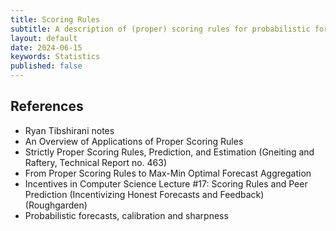 ```yaml
---
title: Scoring Rules
subtitle: A description of (proper) scoring rules for probabilistic forecasting.
layout: default
date: 2024-06-15
keywords: Statistics
published: false
---
```


## References
- Ryan Tibshirani notes
- An Overview of Applications of Proper Scoring Rules
- Strictly Proper Scoring Rules, Prediction, and Estimation
(Gneiting and Raftery, Technical Report no. 463)
- From Proper Scoring Rules to Max-Min Optimal Forecast Aggregation
- Incentives in Computer Science Lecture #17: Scoring Rules and Peer Prediction (Incentivizing Honest Forecasts and Feedback) (Roughgarden)
- Probabilistic forecasts, calibration and sharpness
